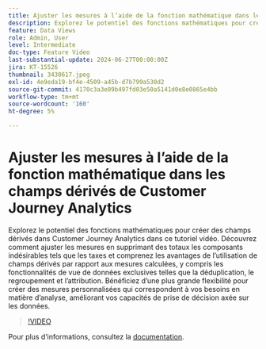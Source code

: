 ```yaml
---
title: Ajuster les mesures à l’aide de la fonction mathématique dans les champs dérivés de Customer Journey Analytics
description: Explorez le potentiel des fonctions mathématiques pour créer des champs dérivés dans Customer Journey Analytics dans ce tutoriel vidéo. Découvrez comment ajuster les mesures en supprimant des totaux les composants indésirables tels que les taxes et comprenez les avantages de l’utilisation de champs dérivés par rapport aux mesures calculées, y compris les fonctionnalités de vue de données exclusives telles que la déduplication, le regroupement et l’attribution.
feature: Data Views
role: Admin, User
level: Intermediate
doc-type: Feature Video
last-substantial-update: 2024-06-27T00:00:00Z
jira: KT-15526
thumbnail: 3430617.jpeg
exl-id: 4e9eda19-bf4e-4509-a45b-d7b799a530d2
source-git-commit: 4170c3a3e09b497fd03e50a5141d0e8e0865e4bb
workflow-type: tm+mt
source-wordcount: '160'
ht-degree: 5%

---
```


# Ajuster les mesures à l’aide de la fonction mathématique dans les champs dérivés de Customer Journey Analytics

Explorez le potentiel des fonctions mathématiques pour créer des champs dérivés dans Customer Journey Analytics dans ce tutoriel vidéo. Découvrez comment ajuster les mesures en supprimant des totaux les composants indésirables tels que les taxes et comprenez les avantages de l’utilisation de champs dérivés par rapport aux mesures calculées, y compris les fonctionnalités de vue de données exclusives telles que la déduplication, le regroupement et l’attribution. Bénéficiez d’une plus grande flexibilité pour créer des mesures personnalisées qui correspondent à vos besoins en matière d’analyse, améliorant vos capacités de prise de décision axée sur les données.

>[!VIDEO](https://video.tv.adobe.com/v/3447211?captions=fre_fr)

Pour plus dʼinformations, consultez la [documentation](https://experienceleague.adobe.com/fr/docs/analytics-platform/using/cja-dataviews/derived-fields).
